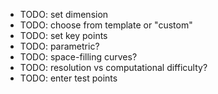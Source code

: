 - TODO: set dimension
- TODO: choose from template or "custom"
- TODO: set key points
- TODO: parametric?
- TODO: space-filling curves?
- TODO: resolution vs computational difficulty?
- TODO: enter test points
